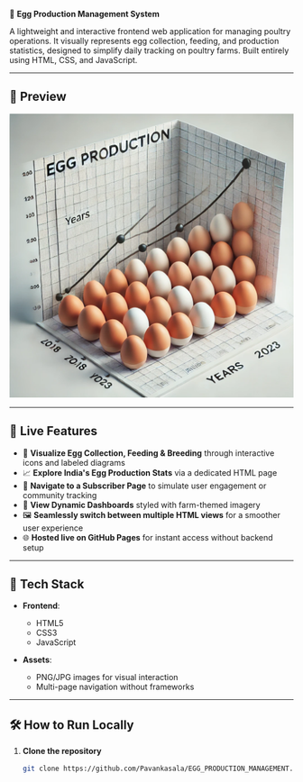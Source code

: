 🍳 **Egg Production Management System**

A lightweight and interactive frontend web application for managing poultry operations. It visually represents egg collection, feeding, and production statistics, designed to simplify daily tracking on poultry farms. Built entirely using HTML, CSS, and JavaScript.

---

## 👀 Preview

![Egg Statistics Dashboard](statistics.png)

---

## 🚀 Live Features
- 🥚 **Visualize Egg Collection, Feeding & Breeding** through interactive icons and labeled diagrams  
- 📈 **Explore India's Egg Production Stats** via a dedicated HTML page  
- 👥 **Navigate to a Subscriber Page** to simulate user engagement or community tracking  
- 🐓 **View Dynamic Dashboards** styled with farm-themed imagery  
- 🖼️ **Seamlessly switch between multiple HTML views** for a smoother user experience  
- 🌐 **Hosted live on GitHub Pages** for instant access without backend setup

---

## 🧰 Tech Stack

- **Frontend**:  
  - HTML5  
  - CSS3  
  - JavaScript

- **Assets**:  
  - PNG/JPG images for visual interaction  
  - Multi-page navigation without frameworks

---

## 🛠️ How to Run Locally

1. **Clone the repository**
   ```bash
   git clone https://github.com/Pavankasala/EGG_PRODUCTION_MANAGEMENT.git

